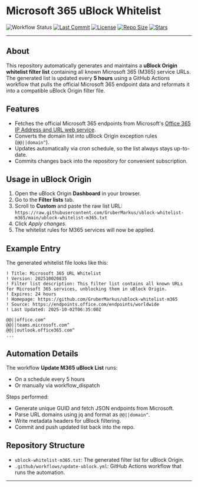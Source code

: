 # Microsoft 365 uBlock Whitelist

![Workflow Status](https://img.shields.io/github/actions/workflow/status/GruberMarkus/ublock-whitelist-m365/update-ublock.yml)
[![Last Commit](https://img.shields.io/github/last-commit/GruberMarkus/ublock-whitelist-m365)](https://github.com/GruberMarkus/ublock-whitelist-m365/commits/main)
[![License](https://img.shields.io/github/license/GruberMarkus/ublock-whitelist-m365)](https://github.com/GruberMarkus/ublock-whitelist-m365/blob/main/LICENSE.txt)
[![Repo Size](https://img.shields.io/github/repo-size/GruberMarkus/ublock-whitelist-m365)](https://github.com/GruberMarkus/ublock-whitelist-m365)
[![Stars](https://img.shields.io/github/stars/GruberMarkus/ublock-whitelist-m365?style=social)](https://github.com/GruberMarkus/ublock-whitelist-m365/stargazers)

---

## About

This repository automatically generates and maintains a **uBlock Origin whitelist filter list** containing all known Microsoft 365 (M365) service URLs.  
The generated list is updated every **5 hours** using a GitHub Actions workflow that pulls the official Microsoft 365 endpoint data and reformats it into a compatible uBlock Origin filter file.

## Features

- Fetches the official Microsoft 365 endpoints from Microsoft's [Office 365 IP Address and URL web service](https://endpoints.office.com/).
- Converts the domain list into uBlock Origin exception rules (`@@||domain^`).
- Updates automatically via cron schedule, so the list always stays up-to-date.
- Commits changes back into the repository for convenient subscription.

## Usage in uBlock Origin

1. Open the uBlock Origin **Dashboard** in your browser.
2. Go to the **Filter lists** tab.
3. Scroll to **Custom** and paste the raw list URL: `https://raw.githubusercontent.com/GruberMarkus/ublock-whitelist-m365/main/ublock-whitelist-m365.txt`
4. Click *Apply changes*.
5. The whitelist rules for M365 services will now be applied.

## Example Entry

The generated whitelist file looks like this:
```
! Title: Microsoft 365 URL Whitelist
! Version: 202510020835
! Filter list description: This filter list contains all known URLs for Microsoft 365 services, unblocking them in uBlock Origin.
! Expires: 24 hours
! Homepage: https://github.com/GruberMarkus/ublock-whitelist-m365
! Source: https://endpoints.office.com/endpoints/worldwide
! Last Updated: 2025-10-02T06:35:00Z

@@||office.com^
@@||teams.microsoft.com^
@@||outlook.office365.com^
...
```


## Automation Details

The workflow **Update M365 uBlock List** runs:
- On a schedule every 5 hours
- Or manually via workflow_dispatch

Steps performed:
- Generate unique GUID and fetch JSON endpoints from Microsoft.
- Parse URL domains using jq and format as `@@||domain^`.
- Write metadata headers for uBlock filtering.
- Commit and push updated list back into the repo.

## Repository Structure

- `ublock-whitelist-m365.txt`: The generated filter list for uBlock Origin.
- `.github/workflows/update-ublock.yml`: GitHub Actions workflow that runs the automation.

---






